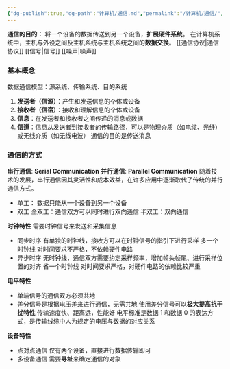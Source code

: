 ```yaml
---
{"dg-publish":true,"dg-path":"计算机/通信.md","permalink":"/计算机/通信/","dgPassFrontmatter":true,"noteIcon":"","created":"2024-05-21T15:20:28.733+08:00","updated":"2024-09-21T20:27:56.988+08:00"}
---
```


**通信的目的：**
将一个设备的数据传送到另一个设备，**扩展硬件系统**。
在计算机系统中，主机与外设之间及主机系统与主机系统之间的**数据交换**。
[[通信协议\|通信协议]]
[[信号\|信号]]
[[噪声\|噪声]]

### 基本概念
数据通信模型：源系统、传输系统、目的系统
1. **发送者（信源）**：产生和发送信息的个体或设备
2. **接收者（信宿）**：接收和理解信息的个体或设备
3. **信息**：在发送者和接收者之间传递的消息或数据
4. **信道**：信息从发送者到接收者的传输路径，可以是物理介质（如电缆、光纤）或无线介质（如无线电波）
通信的目的是传送消息

### 通信的方式

**串行通信**:  **Serial Communication**
**并行通信**:  **Parallel Communication**
随着技术的发展，串行通信因其灵活性和成本效益，在许多应用中逐渐取代了传统的并行通信方式。


- 单工：
	数据只能从一个设备到另一个设备
- 双工
	全双工：通信双方可以同时进行双向通信
	半双工：双向通信 

**时钟特性**
需要时钟信号来发送和采集信息
- 同步时序
	有单独的时钟线，接收方可以在时钟信号的指引下进行采样
	多一个时钟线
	对时间要求不严格，不依赖硬件电路
- 异步时序
	无时钟线，通信双方需要约定采样频率，增加帧头帧尾、进行采样位置的对齐
	省一个时钟线
	对时间要求严格，对硬件电路的依赖比较严重

**电平特性**
- 单端信号的通信双方必须共地
- 差分信号是根据电压差来进行通信，无需共地 
	使用差分信号可以**极大提高抗干扰特性**
	传输速度快、距离远，性能好
电平标准是数据 1 和数据 0 的表达方式，是传输线缆中人为规定的电压与数据的对应关系

**设备特性**
- 点对点通信
	仅有两个设备，直接进行数据传输即可
- 多设备通信
	需要**寻址**来确定通信的对象

